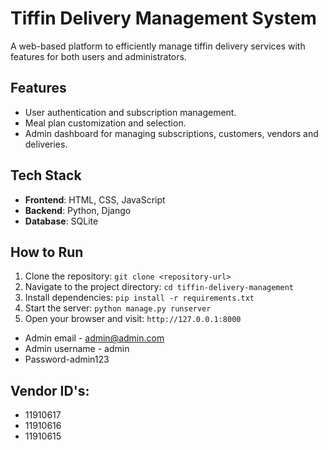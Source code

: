 # Tiffin Delivery Management System

A web-based platform to efficiently manage tiffin delivery services with features for both users and administrators.

## Features
- User authentication and subscription management.
- Meal plan customization and selection.
- Admin dashboard for managing subscriptions, customers, vendors and deliveries.

## Tech Stack
- **Frontend**: HTML, CSS, JavaScript
- **Backend**: Python, Django
- **Database**: SQLite

## How to Run
1. Clone the repository: `git clone <repository-url>`
2. Navigate to the project directory: `cd tiffin-delivery-management`
3. Install dependencies: `pip install -r requirements.txt`
4. Start the server: `python manage.py runserver`
5. Open your browser and visit: `http://127.0.0.1:8000`

- Admin email - admin@admin.com
- Admin username - admin
- Password-admin123

## Vendor ID's:

- 11910617
- 11910616
- 11910615






